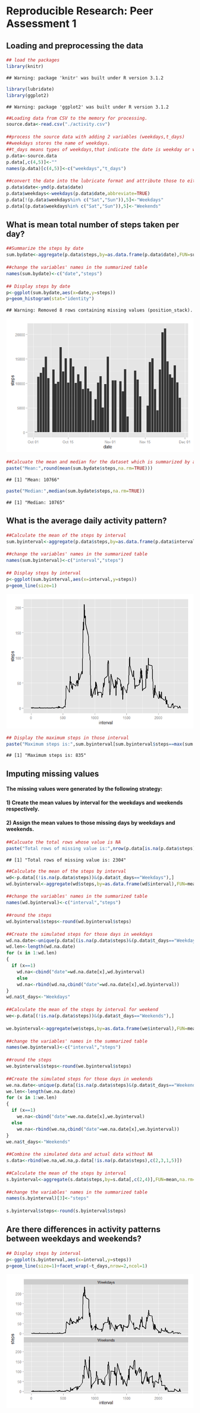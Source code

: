 # Reproducible Research: Peer Assessment 1


## Loading and preprocessing the data

```r
## load the packages
library(knitr)
```

```
## Warning: package 'knitr' was built under R version 3.1.2
```

```r
library(lubridate)
library(ggplot2)
```

```
## Warning: package 'ggplot2' was built under R version 3.1.2
```

```r
##Loading data from CSV to the memory for processing.
source.data<-read.csv("./activity.csv")

##process the source data with adding 2 variables (weekdays,t_days)
##weekdays stores the name of weekdays.
##t_days means types of weekdays,that indicate the date is weekday or weekend.
p.data<-source.data
p.data[,c(4,5)]<-""
names(p.data)[c(4,5)]<-c("weekdays","t_days")

##convert the date into the lubricate format and attribute those to either weekdays or weekends
p.data$date<-ymd(p.data$date)
p.data$weekdays<-weekdays(p.data$date,abbreviate=TRUE)
p.data[!(p.data$weekdays%in% c("Sat","Sun")),5]<-"Weekdays"
p.data[(p.data$weekdays%in% c("Sat","Sun")),5]<-"Weekends"
```


## What is mean total number of steps taken per day?

```r
##Summarize the steps by date
sum.bydate<-aggregate(p.data$steps,by=as.data.frame(p.data$date),FUN=sum)

##change the variables' names in the summarized table
names(sum.bydate)<-c("date","steps")

## Display steps by date
p<-ggplot(sum.bydate,aes(x=date,y=steps))
p+geom_histogram(stat="identity")
```

```
## Warning: Removed 8 rows containing missing values (position_stack).
```

![](./PA1_template_files/figure-html/unnamed-chunk-2-1.png) 

```r
##Calcuate the mean and median for the dataset which is summarized by all date.
paste("Mean:",round(mean(sum.bydate$steps,na.rm=TRUE)))
```

```
## [1] "Mean: 10766"
```

```r
paste("Median:",median(sum.bydate$steps,na.rm=TRUE))
```

```
## [1] "Median: 10765"
```

## What is the average daily activity pattern?

```r
##Calculate the mean of the steps by interval
sum.byinterval<-aggregate(p.data$steps,by=as.data.frame(p.data$interval),FUN=mean,na.rm=TRUE)

##change the variables' names in the summarized table
names(sum.byinterval)<-c("interval","steps")

## Display steps by interval
p<-ggplot(sum.byinterval,aes(x=interval,y=steps))
p+geom_line(size=1)
```

![](./PA1_template_files/figure-html/unnamed-chunk-3-1.png) 

```r
## Display the maximum steps in those interval
paste("Maximum steps is:",sum.byinterval[sum.byinterval$steps==max(sum.byinterval$steps),1])
```

```
## [1] "Maximum steps is: 835"
```

## Imputing missing values
#### The missing values were generated by the following strategy:
#### 1) Create the mean values by interval for the weekdays and weekends respectively.
#### 2) Assign the mean values to those missing days by weekdays and weekends.

```r
##Calcuate the total rows whose value is NA
paste("Total rows of missing value is:",nrow(p.data[is.na(p.data$steps),]))
```

```
## [1] "Total rows of missing value is: 2304"
```

```r
##Calculate the mean of the steps by interval
wd<-p.data[(!is.na(p.data$steps))&(p.data$t_days=="Weekdays"),]
wd.byinterval<-aggregate(wd$steps,by=as.data.frame(wd$interval),FUN=mean,na.rm=TRUE)

##change the variables' names in the summarized table
names(wd.byinterval)<-c("interval","steps")

##round the steps
wd.byinterval$steps<-round(wd.byinterval$steps)

##Create the simulated steps for those days in weekdays
wd.na.date<-unique(p.data[(is.na(p.data$steps)&(p.data$t_days=="Weekdays")),]$date)
wd.len<-length(wd.na.date)
for (x in 1:wd.len)
{
  if (x==1)
    wd.na<-cbind("date"=wd.na.date[x],wd.byinterval)
    else
    wd.na<-rbind(wd.na,cbind("date"=wd.na.date[x],wd.byinterval))
}
wd.na$t_days<-"Weekdays"

##Calculate the mean of the steps by interval for weekend
we<-p.data[(!is.na(p.data$steps))&(p.data$t_days=="Weekends"),]

we.byinterval<-aggregate(we$steps,by=as.data.frame(we$interval),FUN=mean,na.rm=TRUE)

##change the variables' names in the summarized table
names(we.byinterval)<-c("interval","steps")

##round the steps
we.byinterval$steps<-round(we.byinterval$steps)

##Create the simulated steps for those days in weekends
we.na.date<-unique(p.data[(is.na(p.data$steps)&(p.data$t_days=="Weekends")),]$date)
we.len<-length(we.na.date)
for (x in 1:we.len)
{
  if (x==1)
    we.na<-cbind("date"=we.na.date[x],we.byinterval)
  else
    we.na<-rbind(we.na,cbind("date"=we.na.date[x],we.byinterval))
}
we.na$t_days<-"Weekends"

##Combine the simulated data and actual data without NA
s.data<-rbind(we.na,wd.na,p.data[!is.na(p.data$steps),c(2,3,1,5)])

##Calculate the mean of the steps by interval
s.byinterval<-aggregate(s.data$steps,by=s.data[,c(2,4)],FUN=mean,na.rm=TRUE)

##change the variables' names in the summarized table
names(s.byinterval)[3]<-"steps"

s.byinterval$steps<-round(s.byinterval$steps)
```

## Are there differences in activity patterns between weekdays and weekends?

```r
## Display steps by interval
p<-ggplot(s.byinterval,aes(x=interval,y=steps))
p+geom_line(size=1)+facet_wrap(~t_days,nrow=2,ncol=1) 
```

![](./PA1_template_files/figure-html/unnamed-chunk-5-1.png) 
